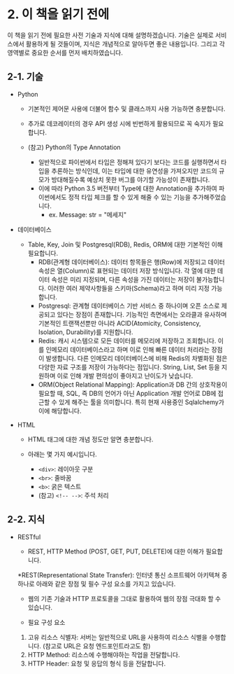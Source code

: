 # 2. 이 책을 읽기 전에

이 책을 읽기 전에 필요한 사전 기술과 지식에 대해 설명하겠습니다. 기술은 실제로 서비스에서 활용하게 될 것들이며, 지식은 개념적으로 알아두면 좋은 내용입니다. 그리고 각 영역별로 중요한 순서를 먼저 배치하였습니다.



## 2-1. 기술

- Python
  - 기본적인 제어문 사용에 더불어 함수 및 클래스까지 사용 가능하면 충분합니다.
  - 추가로 데코레이터의 경우 API 생성 시에 빈번하게 활용되므로 꼭 숙지가 필요합니다.
  - (참고) Python의 Type Annotation
  
    - 일반적으로 파이썬에서 타입은 정해져 있다기 보다는 코드를 실행하면서 타입을 추론하는 방식인데, 이는 타입에 대한 유연성을 가져오지만 코드의 규모가 방대해질수록 예상치 못한 버그를 야기할 가능성이 존재합니다.
    - 이에 따라 Python 3.5 버전부터 Type에 대한 Annotation을 추가하여 파이썬에서도 정적 타입 체크를 할 수 있게 해줄 수 있는 기능을 추가해주었습니다.
      - ex. Message: str = "메세지"



- 데이터베이스
  - Table, Key, Join 및 Postgresql(RDB), Redis, ORM에 대한 기본적인 이해 필요합니다.
    - RDB(관계형 데이터베이스): 데이터 항목들은 행(Row)에 저장되고 데이터 속성은 열(Column)로 표현되는 데이터 저장 방식입니다. 각 열에 대한 데이터 속성은 미리 지정되며, 다른 속성을 가진 데이터는 저장이 불가능합니다. 이러한 여러 제약사항들을 스키마(Schema)라고 하며 미리 지정 가능합니다.
    - Postgresql: 관계형 데이터베이스 기반 서비스 중 하나이며 오픈 소스로 제공되고 있다는 장점이 존재합니다. 기능적인 측면에서는 오라클과 유사하며 기본적인 트랜잭션뿐만 아니라 ACID(Atomicity, Consistency, Isolation, Durability)를 지원합니다.
    - Redis: 캐시 시스템으로 모든 데이터를 메모리에 저장하고 조회합니다. 이를 인메모리 데이터베이스라고 하며 이로 인해 빠른 데이터 처리라는 장점이 발생합니다. 다른 인메모리 데이터베이스에 비해 Redis의 차별화된 점은 다양한 자료 구조를 저장이 가능하다는 점입니다. String, List, Set 등을 지원하며 이로 인해 개발 편의성이 좋아지고 난이도가 낮습니다.
    - ORM(Object Relational Mapping): Application과 DB 간의 상호작용이 필요할 때, SQL, 즉 DB의 언어가 아닌 Application 개발 언어로 DB에 접근할 수 있게 해주는 툴을 의미합니다. 특히 현재 사용중인 Sqlalchemy가 이에 해당합니다.



- HTML

  - HTML 태그에 대한 개념 정도만 알면 충분합니다.

  - 아래는 몇 가지 예시입니다.
    - `<div>`: 레이아웃 구분
    - `<br>`: 줄바꿈
    - `<b>`: 굵은 텍스트
    - (참고) `<!-- -->`: 주석 처리



## 2-2. 지식

- RESTful

  - REST, HTTP Method (POST, GET, PUT, DELETE)에 대한 이해가 필요합니다.

  *REST(Representational State Transfer): 인터넷 통신 소프트웨어 아키텍쳐 중 하나로 아래와 같은 장점 및 필수 구성 요소를 가지고 있습니다.

  	- 웹의 기존 기술과 HTTP 프로토콜을 그대로 활용하여 웹의 장점 극대화 할 수 있습니다.

    - 필요 구성 요소

   	1. 고유 리소스 식별자: 서버는 일반적으로 URL을 사용하여 리소스 식별을 수행합니다. (참고로 URL은 요청 엔드포인트라고도 함)
   	2. HTTP Method: 리소스에 수행해야하는 작업을 전달합니다.
   	3. HTTP Header: 요청 및 응답의 형식 등을 전달합니다.

